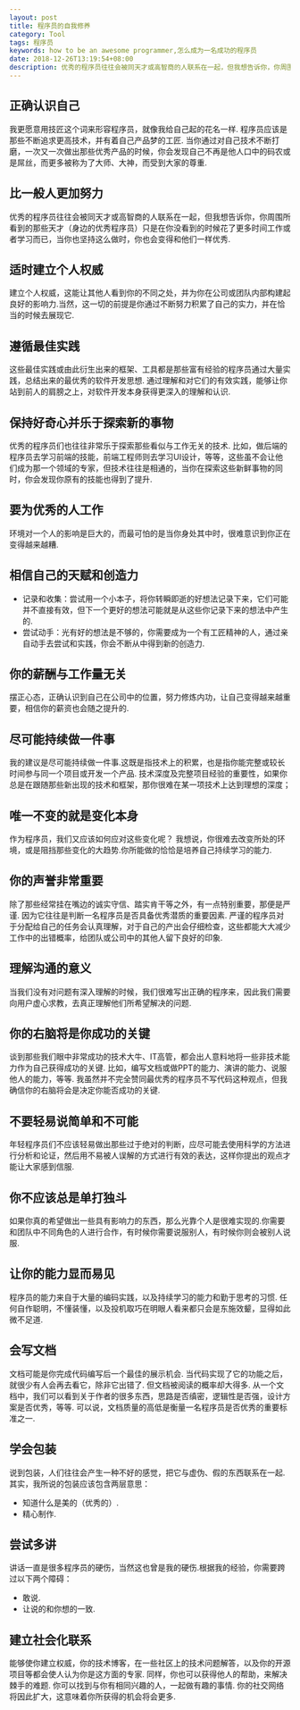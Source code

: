 ```yaml
---
layout: post
title: 程序员的自我修养
category: Tool
tags: 程序员
keywords: how to be an awesome programmer,怎么成为一名成功的程序员
date: 2018-12-26T13:19:54+08:00
description: 优秀的程序员往往会被同天才或高智商的人联系在一起，但我想告诉你，你周围所看到的那些天才（身边的优秀程序员）只是在你没看到的时候花了更多时间工作或者学习而已，当你也坚持这么做时，你也会变得和他们一样优秀.
---
```


## 正确认识自己
我更愿意用技匠这个词来形容程序员，就像我给自己起的花名一样.
程序员应该是那些不断追求更高技术，并有着自己产品梦的工匠.
当你通过对自己技术不断打磨，一次又一次做出那些优秀产品的时候，你会发现自己不再是他人口中的码农或是屌丝，而更多被称为了大师、大神，而受到大家的尊重.

## 比一般人更加努力
优秀的程序员往往会被同天才或高智商的人联系在一起，但我想告诉你，你周围所看到的那些天才（身边的优秀程序员）只是在你没看到的时候花了更多时间工作或者学习而已，当你也坚持这么做时，你也会变得和他们一样优秀.

## 适时建立个人权威
建立个人权威，这能让其他人看到你的不同之处，并为你在公司或团队内部构建起良好的影响力.当然，这一切的前提是你通过不断努力积累了自己的实力，并在恰当的时候去展现它.

## 遵循最佳实践
这些最佳实践或由此衍生出来的框架、工具都是那些富有经验的程序员通过大量实践，总结出来的最优秀的软件开发思想.
通过理解和对它们的有效实践，能够让你站到前人的肩膀之上，对软件开发本身获得更深入的理解和认识.

## 保持好奇心并乐于探索新的事物
优秀的程序员们也往往非常乐于探索那些看似与工作无关的技术.
比如，做后端的程序员去学习前端的技能，前端工程师则去学习UI设计，等等，这些虽不会让他们成为那一个领域的专家，但技术往往是相通的，当你在探索这些新鲜事物的同时，你会发现你原有的技能也得到了提升.

## 要为优秀的人工作
环境对一个人的影响是巨大的，而最可怕的是当你身处其中时，很难意识到你正在变得越来越糟.

## 相信自己的天赋和创造力
- 记录和收集：尝试用一个小本子，将你转瞬即逝的好想法记录下来，它们可能并不直接有效，但下一个更好的想法可能就是从这些你记录下来的想法中产生的.
- 尝试动手：光有好的想法是不够的，你需要成为一个有工匠精神的人，通过亲自动手去尝试和实践，你会不断从中得到新的创造力.

## 你的薪酬与工作量无关
摆正心态，正确认识到自己在公司中的位置，努力修炼内功，让自己变得越来越重要，相信你的薪资也会随之提升的.

## 尽可能持续做一件事
我的建议是尽可能持续做一件事.这既是指技术上的积累，也是指你能完整或较长时间参与同一个项目或开发一个产品.
技术深度及完整项目经验的重要性，如果你总是在跟随那些新出现的技术和框架，那你很难在某一项技术上达到理想的深度；

## 唯一不变的就是变化本身
作为程序员，我们又应该如何应对这些变化呢？
我想说，你很难去改变所处的环境，或是阻挡那些变化的大趋势.你所能做的恰恰是培养自己持续学习的能力.

## 你的声誉非常重要
除了那些经常挂在嘴边的诚实守信、踏实肯干等之外，有一点特别重要，那便是严谨.
因为它往往是判断一名程序员是否具备优秀潜质的重要因素.
严谨的程序员对于分配给自己的任务会认真理解，对于自己的产出会仔细检查，这些都能大大减少工作中的出错概率，给团队或公司中的其他人留下良好的印象.

## 理解沟通的意义
当我们没有对问题有深入理解的时候，我们很难写出正确的程序来，因此我们需要向用户虚心求教，去真正理解他们所希望解决的问题.

## 你的右脑将是你成功的关键
谈到那些我们眼中非常成功的技术大牛、IT高管，都会出人意料地将一些非技术能力作为自己获得成功的关键.
比如，编写文档或做PPT的能力、演讲的能力、说服他人的能力，等等.
我虽然并不完全赞同最优秀的程序员不写代码这种观点，但我确信你的右脑将会是决定你能否成功的关键.

## 不要轻易说简单和不可能
年轻程序员们不应该轻易做出那些过于绝对的判断，应尽可能去使用科学的方法进行分析和论证，然后用不易被人误解的方式进行有效的表达，这样你提出的观点才能让大家感到信服.

## 你不应该总是单打独斗
如果你真的希望做出一些具有影响力的东西，那么光靠个人是很难实现的.你需要和团队中不同角色的人进行合作，有时候你需要说服别人，有时候你则会被别人说服.

## 让你的能力显而易见
程序员的能力来自于大量的编码实践，以及持续学习的能力和勤于思考的习惯.
任何自作聪明，不懂装懂，以及投机取巧在明眼人看来都只会是东施效颦，显得如此微不足道.

## 会写文档
文档可能是你完成代码编写后一个最佳的展示机会.
当代码实现了它的功能之后，就很少有人会再去看它，除非它出错了.
但文档被阅读的概率却大得多.
从一个文档中，我们可以看到关于作者的很多东西，思路是否缜密，逻辑性是否强，设计方案是否优秀，等等.
可以说，文档质量的高低是衡量一名程序员是否优秀的重要标准之一.

## 学会包装
说到包装，人们往往会产生一种不好的感觉，把它与虚伪、假的东西联系在一起.其实，我所说的包装应该包含两层意思：
- 知道什么是美的（优秀的）.
- 精心制作.

## 尝试多讲
讲话一直是很多程序员的硬伤，当然这也曾是我的硬伤.根据我的经验，你需要跨过以下两个障碍：
- 敢说.
- 让说的和你想的一致.

## 建立社会化联系

能够使你建立权威，你的技术博客，在一些社区上的技术问题解答，以及你的开源项目等都会使人认为你是这方面的专家.
同样，你也可以获得他人的帮助，来解决棘手的难题.
你可以找到与你有相同兴趣的人，一起做有趣的事情.
你的社交网络将因此扩大，这意味着你所获得的机会将会更多.
